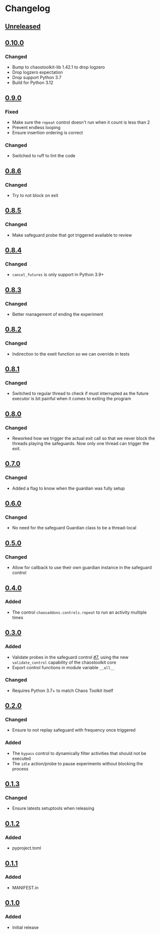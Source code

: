 # Changelog

## [Unreleased][]

[Unreleased]: https://github.com/chaostoolkit/chaostoolkit-addons/compare/0.10.0...HEAD

## [0.10.0][]

[0.10.0]: https://github.com/chaostoolkit/chaostoolkit-addons/compare/0.9.0...0.10.0

### Changed

* Bump to chaostoolkit-lib 1.42.1 to drop logzero
* Drop logzero expectation
* Drop support Python 3.7
* Build for Python 3.12

## [0.9.0][]

[0.9.0]: https://github.com/chaostoolkit/chaostoolkit-addons/compare/0.8.6...0.9.0

### Fixed

* Make sure the `repeat` control doesn't run when it count is less than 2
* Prevent endless looping
* Ensure insertion ordering is correct

### Changed

- Switched to ruff to lint the code

## [0.8.6][]

[0.8.6]: https://github.com/chaostoolkit/chaostoolkit-addons/compare/0.8.5...0.8.6

### Changed

* Try to not block on exit

## [0.8.5][]

[0.8.5]: https://github.com/chaostoolkit/chaostoolkit-addons/compare/0.8.4...0.8.5

### Changed

* Make safeguard probe that got triggered available to review

## [0.8.4][]

[0.8.4]: https://github.com/chaostoolkit/chaostoolkit-addons/compare/0.8.3...0.8.4

### Changed

- `cancel_futures` is only support in Python 3.9+

## [0.8.3][]

[0.8.3]: https://github.com/chaostoolkit/chaostoolkit-addons/compare/0.8.2...0.8.3

### Changed

- Better management of ending the experiment

## [0.8.2][]

[0.8.2]: https://github.com/chaostoolkit/chaostoolkit-addons/compare/0.8.1...0.8.2

### Changed

- Indirection to the exeit function so we can override in tests

## [0.8.1][]

[0.8.1]: https://github.com/chaostoolkit/chaostoolkit-addons/compare/0.8.0...0.8.1

### Changed

- Switched to regular thread to check if must interrupted as the future
  executor is bit painful when it comes to exiting the program

## [0.8.0][]

[0.8.0]: https://github.com/chaostoolkit/chaostoolkit-addons/compare/0.7.0...0.8.0

### Changed

- Reworked how we trigger the actual exit call so that we never block the
  threads playing the safeguards. Now only one thread can trigger the exit.

## [0.7.0][]

[0.7.0]: https://github.com/chaostoolkit/chaostoolkit-addons/compare/0.6.0...0.7.0

### Changed

- Added a flag to know when the guardian was fully setup

## [0.6.0][]

[0.6.0]: https://github.com/chaostoolkit/chaostoolkit-addons/compare/0.5.0...0.6.0

### Changed

- No need for the safeguard Guardian class to be a thread-local

## [0.5.0][]

[0.5.0]: https://github.com/chaostoolkit/chaostoolkit-addons/compare/0.4.0...0.5.0

### Changed

- Allow for callback to use their own guardian instance in the safeguard control

## [0.4.0][]

[0.4.0]: https://github.com/chaostoolkit/chaostoolkit-addons/compare/0.3.0...0.4.0

### Added

- The control `chaosaddons.controls.repeat` to run an activity multiple times

## [0.3.0][]

[0.3.0]: https://github.com/chaostoolkit/chaostoolkit-addons/compare/0.2.0...0.3.0

### Added

- Validate probes in the safeguard control [#7][7], using the new
  `validate_control` capability of the chaostoolkit core
- Export control functions in module variable `__all__`

[7]: https://github.com/chaostoolkit/chaostoolkit-addons/issues/7

### Changed

- Requires Python 3.7+ to match Chaos Toolkit itself

## [0.2.0][]

[0.2.0]: https://github.com/chaostoolkit/chaostoolkit-addons/compare/0.1.3...0.2.0

### Changed

- Ensure to not replay safeguard with frequency once triggered

### Added

-  The `bypass` control to dynamically filter activities that should not be
   executed
-  The `idle` action/probe to pause experiments without blocking the process

## [0.1.3][]

[0.1.3]: https://github.com/chaostoolkit/chaostoolkit-addons/compare/0.1.2...0.1.3

### Changed

-   Ensure latests setuptools when releasing

## [0.1.2][]

[0.1.2]: https://github.com/chaostoolkit/chaostoolkit-addons/compare/0.1.1...0.1.2

### Added

-   pyproject.toml

## [0.1.1][]

[0.1.1]: https://github.com/chaostoolkit/chaostoolkit-addons/compare/0.1.0...0.1.1

### Added

-   MANIFEST.in

## [0.1.0][]

[0.1.0]: https://github.com/chaostoolkit/chaostoolkit-addons/tree/0.1.0

### Added

-   Initial release